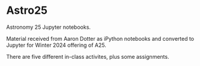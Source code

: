 # Astro25
Astronomy 25 Jupyter notebooks.

Material received from Aaron Dotter as iPython notebooks and converted to Jupyter for Winter 2024 offering of A25.

There are five different in-class activites, plus some assignments.
